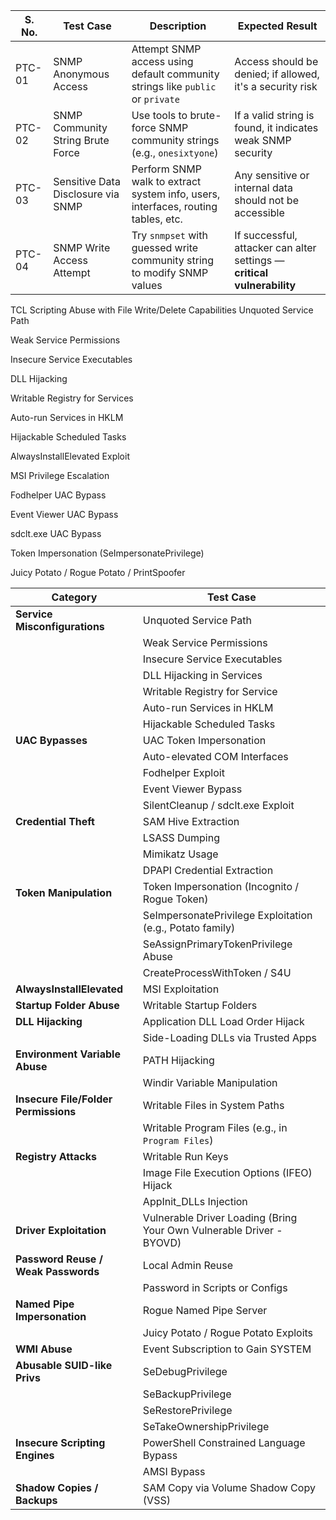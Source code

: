 | **S. No.** | **Test Case**                      | **Description**                                                                   | **Expected Result**                                                     |
| ---------- | ---------------------------------- | --------------------------------------------------------------------------------- | ----------------------------------------------------------------------- |
| PTC-01     | SNMP Anonymous Access              | Attempt SNMP access using default community strings like `public` or `private`    | Access should be denied; if allowed, it's a security risk               |
| PTC-02     | SNMP Community String Brute Force  | Use tools to brute-force SNMP community strings (e.g., `onesixtyone`)             | If a valid string is found, it indicates weak SNMP security             |
| PTC-03     | Sensitive Data Disclosure via SNMP | Perform SNMP walk to extract system info, users, interfaces, routing tables, etc. | Any sensitive or internal data should not be accessible                 |
| PTC-04     | SNMP Write Access Attempt          | Try `snmpset` with guessed write community string to modify SNMP values           | If successful, attacker can alter settings — **critical vulnerability** |


TCL Scripting Abuse with File Write/Delete Capabilities
Unquoted Service Path

Weak Service Permissions

Insecure Service Executables

DLL Hijacking

Writable Registry for Services

Auto-run Services in HKLM

Hijackable Scheduled Tasks

AlwaysInstallElevated Exploit

MSI Privilege Escalation

Fodhelper UAC Bypass

Event Viewer UAC Bypass

sdclt.exe UAC Bypass

Token Impersonation (SeImpersonatePrivilege)

Juicy Potato / Rogue Potato / PrintSpoofer


| **Category**                         | **Test Case**                                                        |
| ------------------------------------ | -------------------------------------------------------------------- |
| **Service Misconfigurations**        | Unquoted Service Path                                                |
|                                      | Weak Service Permissions                                             |
|                                      | Insecure Service Executables                                         |
|                                      | DLL Hijacking in Services                                            |
|                                      | Writable Registry for Service                                        |
|                                      | Auto-run Services in HKLM                                            |
|                                      | Hijackable Scheduled Tasks                                           |
| **UAC Bypasses**                     | UAC Token Impersonation                                              |
|                                      | Auto-elevated COM Interfaces                                         |
|                                      | Fodhelper Exploit                                                    |
|                                      | Event Viewer Bypass                                                  |
|                                      | SilentCleanup / sdclt.exe Exploit                                    |
| **Credential Theft**                 | SAM Hive Extraction                                                  |
|                                      | LSASS Dumping                                                        |
|                                      | Mimikatz Usage                                                       |
|                                      | DPAPI Credential Extraction                                          |
| **Token Manipulation**               | Token Impersonation (Incognito / Rogue Token)                        |
|                                      | SeImpersonatePrivilege Exploitation (e.g., Potato family)            |
|                                      | SeAssignPrimaryTokenPrivilege Abuse                                  |
|                                      | CreateProcessWithToken / S4U                                         |
| **AlwaysInstallElevated**            | MSI Exploitation                                                     |
| **Startup Folder Abuse**             | Writable Startup Folders                                             |
| **DLL Hijacking**                    | Application DLL Load Order Hijack                                    |
|                                      | Side-Loading DLLs via Trusted Apps                                   |
| **Environment Variable Abuse**       | PATH Hijacking                                                       |
|                                      | Windir Variable Manipulation                                         |
| **Insecure File/Folder Permissions** | Writable Files in System Paths                                       |
|                                      | Writable Program Files (e.g., in `Program Files`)                    |
| **Registry Attacks**                 | Writable Run Keys                                                    |
|                                      | Image File Execution Options (IFEO) Hijack                           |
|                                      | AppInit\_DLLs Injection                                              |
| **Driver Exploitation**              | Vulnerable Driver Loading (Bring Your Own Vulnerable Driver - BYOVD) |
| **Password Reuse / Weak Passwords**  | Local Admin Reuse                                                    |
|                                      | Password in Scripts or Configs                                       |
| **Named Pipe Impersonation**         | Rogue Named Pipe Server                                              |
|                                      | Juicy Potato / Rogue Potato Exploits                                 |
| **WMI Abuse**                        | Event Subscription to Gain SYSTEM                                    |
| **Abusable SUID-like Privs**         | SeDebugPrivilege                                                     |
|                                      | SeBackupPrivilege                                                    |
|                                      | SeRestorePrivilege                                                   |
|                                      | SeTakeOwnershipPrivilege                                             |
| **Insecure Scripting Engines**       | PowerShell Constrained Language Bypass                               |
|                                      | AMSI Bypass                                                          |
| **Shadow Copies / Backups**          | SAM Copy via Volume Shadow Copy (VSS)                                |
